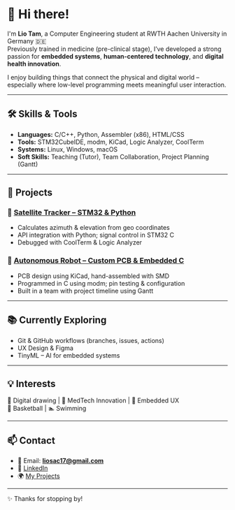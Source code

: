 # 👋 Hi there!

I'm **Lio Tam**, a Computer Engineering student at RWTH Aachen University in Germany 🇩🇪  
Previously trained in medicine (pre-clinical stage), I’ve developed a strong passion for **embedded systems**, **human-centered technology**, and **digital health innovation**.

I enjoy building things that connect the physical and digital world – especially where low-level programming meets meaningful user interaction.

---

## 🛠️ Skills & Tools

- **Languages:** C/C++, Python, Assembler (x86), HTML/CSS
- **Tools:** STM32CubeIDE, modm, KiCad, Logic Analyzer, CoolTerm
- **Systems:** Linux, Windows, macOS
- **Soft Skills:** Teaching (Tutor), Team Collaboration, Project Planning (Gantt)

---

## 🚀 Projects

### 🔭 [Satellite Tracker – STM32 & Python](https://github.com/lio-tam/Satellite-Tracker-STM32)
- Calculates azimuth & elevation from geo coordinates
- API integration with Python; signal control in STM32 C
- Debugged with CoolTerm & Logic Analyzer

### 🤖 [Autonomous Robot – Custom PCB & Embedded C](https://github.com/lio-tam/Autonomous-SIMA-Robot)
- PCB design using KiCad, hand-assembled with SMD
- Programmed in C using modm; pin testing & configuration
- Built in a team with project timeline using Gantt

---

## 📚 Currently Exploring

- Git & GitHub workflows (branches, issues, actions)
- UX Design & Figma
- TinyML – AI for embedded systems

---

## 💡 Interests

🎨 Digital drawing | 🧠 MedTech Innovation | 🤖 Embedded UX  
🏀 Basketball | 🏊 Swimming

---

## 📫 Contact

- 📧 Email: **liosac17@gmail.com**  
- 🔗 [LinkedIn](https://www.linkedin.com/in/lio-tam)  
- 🌍 [My Projects](https://github.com/lio-tam)

---

✨ Thanks for stopping by!
